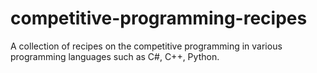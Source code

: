 # competitive-programming-recipes

A collection of recipes on the competitive programming in various programming
languages such as C#, C++, Python.
